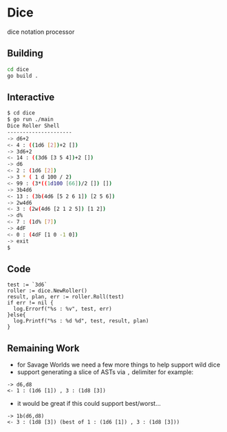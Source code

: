 # Dice
dice notation processor

## Building

```bash
cd dice
go build .
```

## Interactive

```bash
$ cd dice
$ go run ./main
Dice Roller Shell
---------------------
-> d6+2
<- 4 : ((1d6 [2])+2 [])
-> 3d6+2
<- 14 : ((3d6 [3 5 4])+2 [])
-> d6
<- 2 : (1d6 [2])
-> 3 * ( 1 d 100 / 2)
<- 99 : (3*((1d100 [66])/2 []) [])
-> 3b4d6
<- 13 : (3b(4d6 [5 2 6 1]) [2 5 6])
-> 2w4d6
<- 3 : (2w(4d6 [2 1 2 5]) [1 2])
-> d%
<- 7 : (1d% [7])
-> 4dF
<- 0 : (4dF [1 0 -1 0])
-> exit
$
```

## Code

```
test := `3d6`
roller := dice.NewRoller()
result, plan, err := roller.Roll(test)
if err != nil {
  log.Errorf("%s : %v", test, err)
}else{
  log.Printf("%s : %d %d", test, result, plan)
}
```


## Remaining Work

* for Savage Worlds we need a few more things to help support wild dice
* support generating a slice of ASTs via `,` delimiter for example:
```
-> d6,d8
<- 1 : (1d6 [1]) , 3 : (1d8 [3])
```

* it would be great if this could support best/worst...
```
-> 1b(d6,d8)
<- 3 : (1d8 [3]) (best of 1 : (1d6 [1]) , 3 : (1d8 [3]))
```
